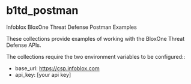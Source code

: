 # b1td_postman
Infoblox BloxOne Threat Defense Postman Examples

These collections provide examples of working with the BloxOne Threat Defense APIs.

The collections require the two environment variables to be configured::

  - base_url: https://csp.infoblox.com
  - api_key:  [your api key]

